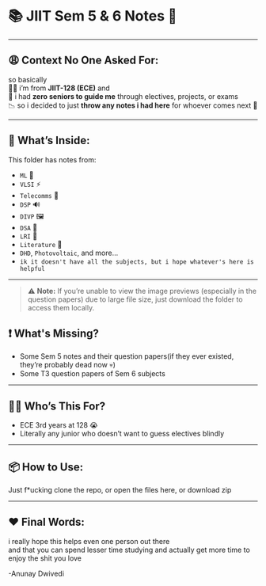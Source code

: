 # 📚 JIIT Sem 5 & 6 Notes 🧠

---

## 😩 Context No One Asked For:

so basically  
🧍‍♂️ i’m from **JIIT-128 (ECE)** and  
📌 i had **zero seniors to guide me** through electives, projects, or exams  
📉 so i decided to just **throw any notes i had here** for whoever comes next 🙏

---

## 📁 What’s Inside:

This folder has notes from:
- `ML` 🤖
- `VLSI` ⚡
- `Telecomms` 📡
- `DSP` 🔊
- `DIVP` 🖼️
- `DSA` 🧮
- `LRI` 💬
- `Literature` 📖
- `DHD`, `Photovoltaic`, and more…
- `ik it doesn't have all the subjects, but i hope whatever's here is helpful`

---

> ⚠️ **Note:** If you’re unable to view the image previews (especially in the question papers) due to large file size, just download the folder to access them locally.


## ❗ What's Missing?

- Some Sem 5 notes and their question papers(if they ever existed, they’re probably dead now 💀)
- Some T3 question papers of Sem 6 subjects

---

## 🧑‍🎓 Who’s This For?

- ECE 3rd years at 128 😭  
- Literally any junior who doesn’t want to guess electives blindly  

---

## 📦 How to Use:

Just f*ucking clone the repo, or open the files here, or download zip

---

## ❤️ Final Words:

i really hope this helps even one person out there  
and that you can spend lesser time studying
and actually get more time to enjoy the shit you love

  -Anunay Dwivedi


